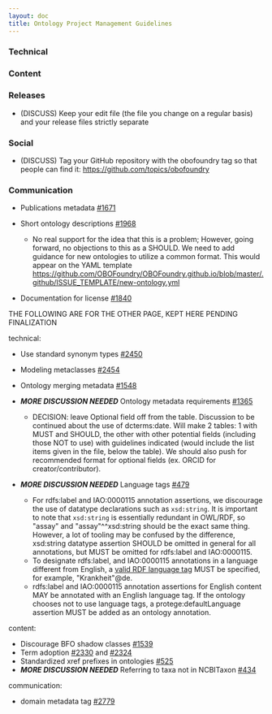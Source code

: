 ```yaml
---
layout: doc
title: Ontology Project Management Guidelines
---
```


### Technical


### Content


### Releases

- (DISCUSS) Keep your edit file (the file you change on a regular basis) and your release files strictly separate

### Social

- (DISCUSS) Tag your GitHub repository with the obofoundry tag so that people can find it: https://github.com/topics/obofoundry

### Communication

- Publications metadata [#1671](https://github.com/OBOFoundry/OBOFoundry.github.io/issues/1671)
- Short ontology descriptions [#1968](https://github.com/OBOFoundry/OBOFoundry.github.io/issues/1968)
  - No real support for the idea that this is a problem; However, going forward, no objections to this as a SHOULD. We need to add guidance for new ontologies to utilize a common format. This would appear on the YAML template https://github.com/OBOFoundry/OBOFoundry.github.io/blob/master/.github/ISSUE_TEMPLATE/new-ontology.yml 

- Documentation for license [#1840](https://github.com/OBOFoundry/OBOFoundry.github.io/issues/1840)


THE FOLLOWING ARE FOR THE OTHER PAGE, KEPT HERE PENDING FINALIZATION

technical:
- Use standard synonym types [#2450](https://github.com/OBOFoundry/OBOFoundry.github.io/issues/2450)
- Modeling metaclasses [#2454](https://github.com/OBOFoundry/OBOFoundry.github.io/issues/2454)
- Ontology merging metadata [#1548](https://github.com/OBOFoundry/OBOFoundry.github.io/issues/1548)
- ***MORE DISCUSSION NEEDED*** Ontology metadata requirements [#1365](https://github.com/OBOFoundry/OBOFoundry.github.io/issues/1365)
  - DECISION: leave Optional field off from the table. Discussion to be continued about the use of dcterms:date. Will make 2 tables: 1 with MUST and SHOULD, the other with other potential fields (including those NOT to use) with guidelines indicated (would include the list items given in the file, below the table). We should also push for recommended format for optional fields (ex. ORCID for creator/contributor). 

- ***MORE DISCUSSION NEEDED*** Language tags [#479](https://github.com/OBOFoundry/OBOFoundry.github.io/issues/479)
  - For rdfs:label and IAO:0000115 annotation assertions, we discourage the use of datatype declarations such as `xsd:string`. It is important to note that `xsd:string` is essentially redundant in OWL/RDF, so "assay" and "assay"^^xsd:string should be the exact same thing. However, a lot of tooling may be confused by the difference, xsd:string datatype assertion SHOULD be omitted in general for all annotations, but MUST be omitted for rdfs:label and IAO:0000115.
  - To designate rdfs:label, and IAO:0000115 annotations in a language different from English, a [valid RDF language tag](https://www.w3.org/TR/rdf11-concepts/#section-Graph-Literal) MUST be specified, for example, "Krankheit"@de.
  - rdfs:label and IAO:0000115 annotation assertions for English content MAY be annotated with an English language tag. If the ontology chooses not to use language tags, a protege:defaultLanguage assertion MUST be added as an ontology annotation.

content:
- Discourage BFO shadow classes [#1539](https://github.com/OBOFoundry/OBOFoundry.github.io/issues/1539)
- Term adoption [#2330](https://github.com/OBOFoundry/OBOFoundry.github.io/issues/2330) and [#2324](https://github.com/OBOFoundry/OBOFoundry.github.io/issues/2324)
- Standardized xref prefixes in ontologies [#525](https://github.com/OBOFoundry/OBOFoundry.github.io/issues/525)
- ***MORE DISCUSSION NEEDED*** Referring to taxa not in NCBITaxon [#434](https://github.com/OBOFoundry/OBOFoundry.github.io/issues/434)
 

communication:

- domain metadata tag [#2779](https://github.com/OBOFoundry/OBOFoundry.github.io/issues/2779)



